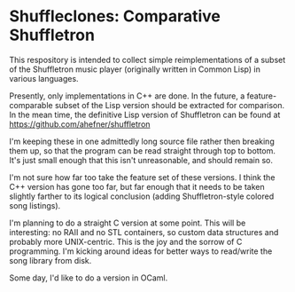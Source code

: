Shuffleclones: Comparative Shuffletron
======================================

This respository is intended to collect simple reimplementations of a subset of the Shuffletron music player (originally written in Common Lisp) in various languages.

Presently, only implementations in C++ are done. In the future, a feature-comparable subset of the Lisp version should be extracted for comparison. In the mean time, the definitive Lisp version of Shuffletron can be found at https://github.com/ahefner/shuffletron

I'm keeping these in one admittedly long source file rather then breaking them up, so that the program can be read straight through top to bottom. It's just small enough that this isn't unreasonable, and should remain so.

I'm not sure how far too take the feature set of these versions. I think the C++ version has gone too far, but far enough that it needs to be taken slightly farther to its logical conclusion (adding Shuffletron-style colored song listings).

I'm planning to do a straight C version at some point. This will be interesting: no RAII and no STL containers, so custom data structures and probably more UNIX-centric. This is the joy and the sorrow of C programming. I'm kicking around ideas for better ways to read/write the song library from disk.

Some day, I'd like to do a version in OCaml.


